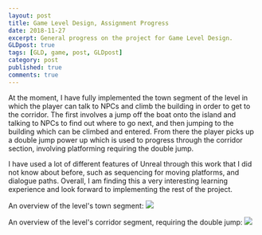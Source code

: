```yaml
---
layout: post
title: Game Level Design, Assignment Progress
date: 2018-11-27
excerpt: General progress on the project for Game Level Design.
GLDpost: true
tags: [GLD, game, post, GLDpost]
category: post
published: true
comments: true
---
```

At the moment, I have fully implemented the town segment of the level in which the player can talk to NPCs and climb the building in order to get to the corridor. The first involves a jump off the boat onto the island and talking to NPCs to find out where to go next, and then jumping to the building which can be climbed and entered. From there the player picks up a double jump power up which is used to progress through the corridor section, involving platforming requiring the double jump.

I have used a lot of different features of Unreal through this work that I did not know about before, such as sequencing for moving platforms, and dialogue paths. Overall, I am finding this a very interesting learning experience and look forward to implementing the rest of the project.

An overview of the level's town segment:
<a href="https://i.imgur.com/AI5DhaC.png"><img src="https://i.imgur.com/AI5DhaC.png"></a>

An overview of the level's corridor segment, requiring the double jump:
<a href="https://i.imgur.com/ABorRJI.png"><img src="https://i.imgur.com/ABorRJI.png"></a>